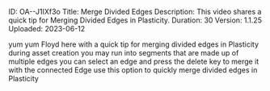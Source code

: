 ID: OA--J1IXf3o
Title: Merge Divided Edges
Description: This video shares a quick tip for Merging Divided Edges in Plasticity.
Duration: 30
Version: 1.1.25
Uploaded: 2023-06-12

yum yum Floyd here with a quick tip for
merging divided edges in Plasticity
during asset creation you may run into
segments that are made up of multiple
edges you can select an edge and press
the delete key to merge it with the
connected Edge use this option to
quickly merge divided edges in
Plasticity